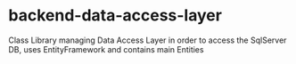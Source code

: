 # backend-data-access-layer
Class Library managing Data Access Layer in order to access the SqlServer DB, uses EntityFramework and contains main Entities
